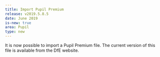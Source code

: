 ```yaml
---
title: Import Pupil Premium
release: v2019.5.8.5
date: June 2019
is-new: true
area: Pupil
type: new
---
```


It is now possible to import a Pupil Premium file. The current version of this file is available from the DfE website.